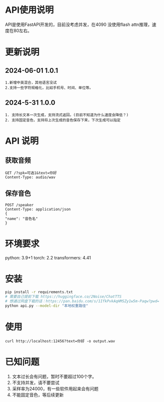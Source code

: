 # API使用说明

API是使用FastAPI开发的，目前没考虑并发，在4090 没使用flash attn推理，速度在80左右。

# 更新说明

## 2024-06-01 1.0.1
```text
1.新增中英混合，其他语言没试
2.支持一些字符规格化，比如手机号、时间、单位等。
```
## 2024-5-31 1.0.0
```text
1. 支持长文本一次生成，支持流式返回。(目前不知道为什么速度会降低？)
2. 支持固定音色，支持将上次生成的音色保存下来，下次生成可以指定
```

# API 说明

## 获取音频
```http request
GET /?spk=可选1&text=你好
Content-Type: audio/wav
```
## 保存音色
```http request
POST /speaker
Content-Type: application/json
{
"name": "音色名"
}
```

# 环境要求
python: 3.9+1
torch: 2.2
transformers: 4.41


# 安装
```bash
pip install -r requirements.txt
# 需要自己提前下载 https://huggingface.co/2Noise/ChatTTS
# 想通过网盘下载的话：https://pan.baidu.com/s/1IfkPvkAqHMSZy1w5m-Paqw?pwd=psvs 
python api.py --model-dir "本地权重路径"
```

# 使用
```
curl http://localhost:12456?text=你好 -o output.wav
```

# 已知问题
1. 文本过长会有问题，暂时不要超过100个字。
2. 不支持并发，请不要尝试
3. 采样率为24000，有一些软件用起来会有问题
4. 不能固定音色，等后续更新
